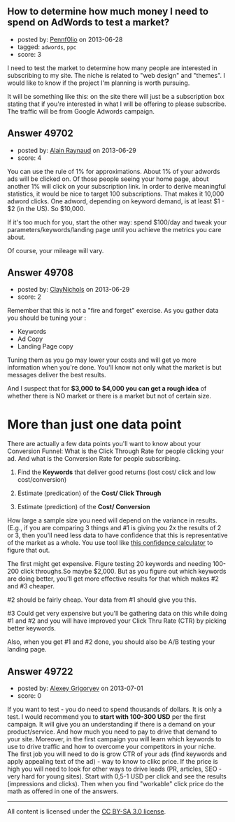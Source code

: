 ## How to determine how much money I need to spend on AdWords to test a market?

- posted by: [Pennf0lio](https://stackexchange.com/users/-1/16793-pennf0lio) on 2013-06-28
- tagged: `adwords`, `ppc`
- score: 3

I need to test the market to determine how many people are interested in subscribing to my site. The niche is related to "web design" and "themes". I would like to know if the project I'm planning is worth pursuing. 

It will be something like this: on the site there will just be a subscription box stating that if you're interested in what I will be offering to please subscribe. The traffic will be from Google Adwords campaign.



## Answer 49702

- posted by: [Alain Raynaud](https://stackexchange.com/users/-1/502-alain-raynaud) on 2013-06-29
- score: 4

You can use the rule of 1% for approximations. About 1% of your adwords ads will be clicked on. Of those people seeing your home page, about another 1% will click on your subscription link. In order to derive meaningful statistics, it would be nice to target 100 subscriptions. That makes it 10,000 adword clicks. One adword, depending on keyword demand, is at least $1 - $2 (in the US). So $10,000.

If it's too much for you, start the other way: spend $100/day and tweak your parameters/keywords/landing page until you achieve the metrics you care about.

Of course, your mileage will vary.


## Answer 49708

- posted by: [ClayNichols](https://stackexchange.com/users/-1/3534-claynichols) on 2013-06-29
- score: 2

<p>Remember that this is not a "fire and forget" exercise. As you gather data you should be tuning your :</p>

<ul>
<li>Keywords</li>
<li>Ad Copy</li>
<li>Landing Page copy</li>
</ul>

<p>Tuning them as you go may lower your costs and will get yo more information when you're done. You'll know not only what the market is but messages deliver the best results.</p>

<p>And I suspect that for <strong>$3,000 to $4,000 you can get a rough idea</strong> of whether there is NO market or there is a market but not of certain size. </p>

<h1>More than just one data point</h1>

<p>There are actually a few data points you'll want to know about your Conversion Funnel: What is the Click Through Rate for people clicking your ad. And what is the Conversion Rate for people subscribing.</p>

<ol>
<li><p>Find the <strong>Keywords</strong> that deliver good returns (lost cost/ click and low cost/conversion)</p></li>
<li><p>Estimate (predication) of the <strong>Cost/ Click Through</strong></p></li>
<li><p>Estimate (prediction) of the <strong>Cost/ Conversion</strong></p></li>
</ol>

<p>How large a sample size you need will depend on the variance in results. (E.g., if you are comparing 3 things and #1 is giving you 2x the results of 2 or 3, then you'll need less data to have confidence that this is representative of the market as a whole.
You use tool like <a href="http://www.websharedesign.com/tools/ppc-ad-split-testing-tool/" rel="nofollow">this confidence calculator</a> to figure that out.</p>

<p>The first might get expensive. Figure testing 20 keywords and needing 100-200 click throughs.So maybe $2,000. But as you figure out which keywords are doing better, you'll get more effective results for that which makes #2 and #3 cheaper.</p>

<p>#2 should be fairly cheap. Your data from #1 should give you this.</p>

<p>#3 Could get very expensive but you'll be gathering data on this while doing #1 and #2 and you will have improved your Click Thru Rate (CTR) by picking better keywords.</p>

<p>Also, when you get #1 and #2 done, you should also be A/B testing your landing page.</p>



## Answer 49722

- posted by: [Alexey Grigoryev](https://stackexchange.com/users/-1/25741-alexey-grigoryev) on 2013-07-01
- score: 0

If you want to test - you do need to spend thousands of dollars. It is only a test. I would recommend you to **start with 100-300 USD** per the first campaign. It will give you an understanding if there is a demand on your product/service. And how much you need to pay to drive that demand to your site. Moreover, in the first campaign you will learn which keywords to use to drive traffic and how to overcome your competitors in your niche. The first job you will need to do is grow CTR of your ads (find keywords and apply appealing text of the ad) - way to know to clikc price. If the price is high you will need to look for other ways to drive leads (PR, articles, SEO - very hard for young sites). Start with 0,5-1 USD per click and see the results (impressions and clicks). Then when you find "workable" click price do the math as offered in one of the answers.



---

All content is licensed under the [CC BY-SA 3.0 license](https://creativecommons.org/licenses/by-sa/3.0/).
